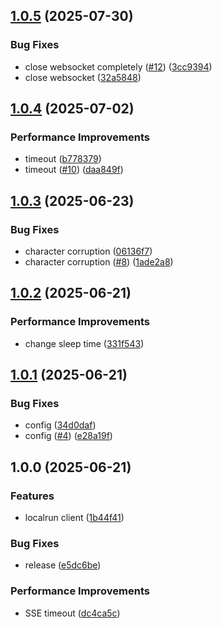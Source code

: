 ## [1.0.5](https://github.com/kiva-corp/localrun/compare/v1.0.4...v1.0.5) (2025-07-30)

### Bug Fixes

*  close websocket completely ([#12](https://github.com/kiva-corp/localrun/issues/12)) ([3cc9394](https://github.com/kiva-corp/localrun/commit/3cc9394983663287917f305adad6d7885d14f53e))
* close websocket ([32a5848](https://github.com/kiva-corp/localrun/commit/32a584852c21012107a7237129b4374c553fe265))

## [1.0.4](https://github.com/kiva-corp/localrun/compare/v1.0.3...v1.0.4) (2025-07-02)

### Performance Improvements

* timeout ([b778379](https://github.com/kiva-corp/localrun/commit/b7783792026a0c6fd30817deb0a08961bfb0cd90))
* timeout ([#10](https://github.com/kiva-corp/localrun/issues/10)) ([daa849f](https://github.com/kiva-corp/localrun/commit/daa849f0b03f2bc804c820b0ec331f44930de207))

## [1.0.3](https://github.com/kiva-corp/localrun/compare/v1.0.2...v1.0.3) (2025-06-23)

### Bug Fixes

* character corruption ([06136f7](https://github.com/kiva-corp/localrun/commit/06136f75a54f6205c0f99549e2e2029764094ccc))
* character corruption ([#8](https://github.com/kiva-corp/localrun/issues/8)) ([1ade2a8](https://github.com/kiva-corp/localrun/commit/1ade2a8c483c2cc860144983f36015ea58086a71))

## [1.0.2](https://github.com/kiva-corp/localrun/compare/v1.0.1...v1.0.2) (2025-06-21)

### Performance Improvements

* change sleep time ([331f543](https://github.com/kiva-corp/localrun/commit/331f543982a4ab8384b1f03dccf535b20bf2e3ee))

## [1.0.1](https://github.com/kiva-corp/localrun/compare/v1.0.0...v1.0.1) (2025-06-21)

### Bug Fixes

* config ([34d0daf](https://github.com/kiva-corp/localrun/commit/34d0daf32c760afb6137007eb60e53e3c90c5178))
* config ([#4](https://github.com/kiva-corp/localrun/issues/4)) ([e28a19f](https://github.com/kiva-corp/localrun/commit/e28a19f5abd1643bff7733060fccd3f6af99cfe7))

## 1.0.0 (2025-06-21)

### Features

* localrun client ([1b44f41](https://github.com/kiva-corp/localrun/commit/1b44f418d98ec4d2ed15f155da79f7af76d82d47))

### Bug Fixes

* release ([e5dc6be](https://github.com/kiva-corp/localrun/commit/e5dc6bef053c8024be9ab567d221bb045505f2fd))

### Performance Improvements

* SSE timeout ([dc4ca5c](https://github.com/kiva-corp/localrun/commit/dc4ca5c19998a8315ef0c028186a5f629b1e1ca2))
